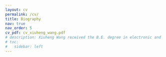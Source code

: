 ```yaml
---
layout: cv
permalink: /cv/
title: Biography
nav: true
nav_order: 5
cv_pdf: cv_xiuheng_wang.pdf
# description: Xiuheng Wang received the B.E. degree in electronic and information engineering and the M.E. degree in signal and information processing from Northwestern Polytechnical University, Xi’an, China, in 2018 and 2021, respectively. He is currently pursuing a Ph.D. degree with the Université Côte d’Azur, Nice, France. His current research interests include optimization on manifolds, change point detection and hyperspectral image analysis.
# toc:
#   sidebar: left
---
```

